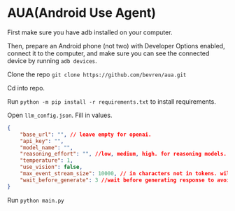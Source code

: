 # AUA(Android Use Agent)

First make sure you have adb installed on your computer.

Then, prepare an Android phone (not two) with Developer Options enabled, connect it to the computer, and make sure you can see the connected device by running `adb devices`.

Clone the repo `git clone https://github.com/bevren/aua.git`

Cd into repo.

Run `python -m pip install -r requirements.txt` to install requirements.

Open `llm_config.json`. Fill in values.

```json
{
	"base_url": "", // leave empty for openai.
	"api_key": "",
	"model_name": "",
	"reasoning_effort": "", //low, medium, high. for reasoning models.
	"temperature": 1,
	"use_vision": false,
	"max_event_stream_size": 10000, // in characters not in tokens. will truncate event stream
	"wait_before_generate": 3 //wait before generating response to avoid rate limits with free api. e.g gemini
}
```

Run `python main.py`



